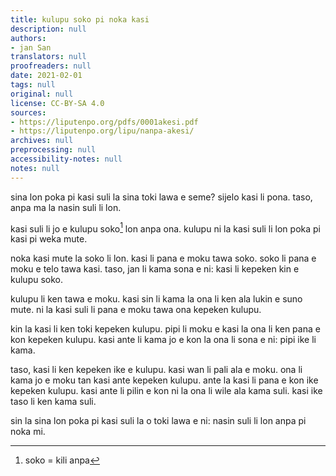 ```yaml
---
title: kulupu soko pi noka kasi
description: null
authors:
- jan San
translators: null
proofreaders: null
date: 2021-02-01
tags: null
original: null
license: CC-BY-SA 4.0
sources:
- https://liputenpo.org/pdfs/0001akesi.pdf
- https://liputenpo.org/lipu/nanpa-akesi/
archives: null
preprocessing: null
accessibility-notes: null
notes: null
---
```


sina lon poka pi kasi suli la sina toki lawa e seme? sijelo kasi li pona. taso, anpa ma la nasin suli li lon.

kasi suli li jo e kulupu soko[^1] lon anpa ona. kulupu ni la kasi suli li lon poka pi kasi pi weka mute.

noka kasi mute la soko li lon. kasi li pana e moku tawa soko. soko li pana e moku e telo tawa kasi. taso, jan li kama sona e ni: kasi li kepeken kin e kulupu soko.

kulupu li ken tawa e moku. kasi sin li kama la ona li ken ala lukin e suno mute. ni la kasi suli li pana e moku tawa ona kepeken kulupu.

kin la kasi li ken toki kepeken kulupu. pipi li moku e kasi la ona li ken pana e kon kepeken kulupu. kasi ante li kama jo e kon la ona li sona e ni: pipi ike li kama.

taso, kasi li ken kepeken ike e kulupu. kasi wan li pali ala e moku. ona li kama jo e moku tan kasi ante kepeken kulupu. ante la kasi li pana e kon ike kepeken kulupu. kasi ante li pilin e kon ni la ona li wile ala kama suli. kasi ike taso li ken kama suli.

sin la sina lon poka pi kasi suli la o toki lawa e ni: nasin suli li lon anpa pi noka mi.

[^1]: soko = kili anpa